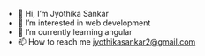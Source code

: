 - 👋 Hi, I’m Jyothika Sankar
- 👀 I’m interested in web development
- 🌱 I’m currently learning angular
- 📫 How to reach me jyothikasankar2@gmail.com
  



